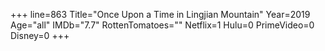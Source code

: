 +++
line=863
Title="Once Upon a Time in Lingjian Mountain"
Year=2019
Age="all"
IMDb="7.7"
RottenTomatoes=""
Netflix=1
Hulu=0
PrimeVideo=0
Disney=0
+++

